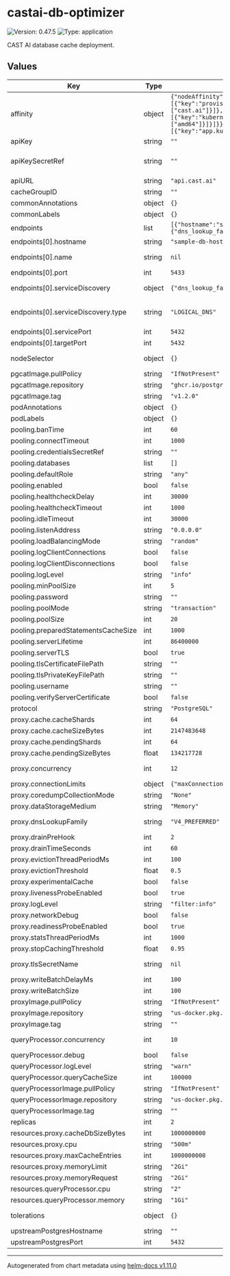 # castai-db-optimizer

![Version: 0.47.5](https://img.shields.io/badge/Version-0.47.5-informational?style=flat-square) ![Type: application](https://img.shields.io/badge/Type-application-informational?style=flat-square)

CAST AI database cache deployment.

## Values

| Key | Type | Default | Description |
|-----|------|---------|-------------|
| affinity | object | `{"nodeAffinity":{"preferredDuringSchedulingIgnoredDuringExecution":[{"preference":{"matchExpressions":[{"key":"provisioner.cast.ai/managed-by","operator":"In","values":["cast.ai"]}]},"weight":100}],"requiredDuringSchedulingIgnoredDuringExecution":{"nodeSelectorTerms":[{"matchExpressions":[{"key":"kubernetes.io/os","operator":"NotIn","values":["windows"]},{"key":"kubernetes.io/arch","operator":"In","values":["amd64"]}]}]}},"podAntiAffinity":{"requiredDuringSchedulingIgnoredDuringExecution":[{"labelSelector":{"matchExpressions":[{"key":"app.kubernetes.io/name","operator":"In","values":["APP_NAME"]}]},"topologyKey":"kubernetes.io/hostname"}]}}` | Pod affinity rules. Ref: https://kubernetes.io/docs/concepts/configuration/assign-pod-node/#affinity-and-anti-affinity |
| apiKey | string | `""` | Token to be used for authorizing access to the CAST AI API.  |
| apiKeySecretRef | string | `""` | Name of secret with Token to be used for authorizing DBO access to the API apiKey and apiKeySecretRef are mutually exclusive The referenced secret must provide the token in .data["API_KEY"]. |
| apiURL | string | `"api.cast.ai"` | URL to the CAST AI API server. |
| cacheGroupID | string | `""` | ID of the cache group for which cache configuration should be pulled.  |
| commonAnnotations | object | `{}` | Annotations to add to all resources. |
| commonLabels | object | `{}` | Labels to add to all resources. |
| endpoints | list | `[{"hostname":"sample-db-hostname","name":null,"port":5433,"serviceDiscovery":{"dns_lookup_family":"ALL","dns_refresh_rate":"5000ms","respect_dns_ttl":true,"type":"LOGICAL_DNS"},"servicePort":5432,"targetPort":5432}]` | A list of upstream database endpoints |
| endpoints[0].hostname | string | `"sample-db-hostname"` | Hostname of the upstream database instance. |
| endpoints[0].name | string | `nil` | Name of the service. If this value is not empty, then additional cluster IP service will be deployed, using provided name as a suffix |
| endpoints[0].port | int | `5433` | Port for the endpoint on DBO pod. |
| endpoints[0].serviceDiscovery | object | `{"dns_lookup_family":"ALL","dns_refresh_rate":"5000ms","respect_dns_ttl":true,"type":"LOGICAL_DNS"}` | Envoy service discovery settings. Ref: https://www.envoyproxy.io/docs/envoy/latest/api-v3/config/cluster/v3/cluster.proto.html |
| endpoints[0].serviceDiscovery.type | string | `"LOGICAL_DNS"` | The service discovery type to use for resolving the cluster. Available options: LOGICAL_DNS and STRICT_DNS. Ref: https://www.envoyproxy.io/docs/envoy/latest/intro/arch_overview/upstream/service_discovery |
| endpoints[0].servicePort | int | `5432` | Port of the named service |
| endpoints[0].targetPort | int | `5432` | Port of the upstream database instance. |
| nodeSelector | object | `{}` | Pod node selector rules. Ref: https://kubernetes.io/docs/concepts/configuration/assign-pod-node/ |
| pgcatImage.pullPolicy | string | `"IfNotPresent"` |  |
| pgcatImage.repository | string | `"ghcr.io/postgresml/pgcat"` |  |
| pgcatImage.tag | string | `"v1.2.0"` |  |
| podAnnotations | object | `{}` | Extra annotations to add to the pod. |
| podLabels | object | `{}` | Extra labels to add to the pod. |
| pooling.banTime | int | `60` | Ban time in seconds |
| pooling.connectTimeout | int | `1000` | Connect timeout in milliseconds |
| pooling.credentialsSecretRef | string | `""` | Name of secret with username for database authentication |
| pooling.databases | list | `[]` | List of database names to create pools for (required when pooling is enabled) |
| pooling.defaultRole | string | `"any"` | Default role (any, primary, replica) |
| pooling.enabled | bool | `false` | Enable connection pooling sidecar. |
| pooling.healthcheckDelay | int | `30000` | Health check delay in milliseconds |
| pooling.healthcheckTimeout | int | `1000` | Health check timeout in milliseconds |
| pooling.idleTimeout | int | `30000` | Idle timeout in milliseconds |
| pooling.listenAddress | string | `"0.0.0.0"` | Listen address for PgCat |
| pooling.loadBalancingMode | string | `"random"` | Load balancing mode (random or loc) |
| pooling.logClientConnections | bool | `false` | Log client connections |
| pooling.logClientDisconnections | bool | `false` | Log client disconnections |
| pooling.logLevel | string | `"info"` | Pooling log level, must be one of error, warn, info, debug, trace, off |
| pooling.minPoolSize | int | `5` | Minimum pool size per user |
| pooling.password | string | `""` | Password for database authentication |
| pooling.poolMode | string | `"transaction"` | Pool mode (session or transaction) |
| pooling.poolSize | int | `20` | Maximum pool size per user |
| pooling.preparedStatementsCacheSize | int | `1000` | Size of prepared statements cache |
| pooling.serverLifetime | int | `86400000` | Server lifetime in milliseconds |
| pooling.serverTLS | bool | `true` | Enable TLS for server connections |
| pooling.tlsCertificateFilePath | string | `""` | Path to TLS certificate for server connections (PEM format) |
| pooling.tlsPrivateKeyFilePath | string | `""` | Path to TLS private key for server connections (PEM format) |
| pooling.username | string | `""` | Username for database authentication |
| pooling.verifyServerCertificate | bool | `false` | Verify server certificate when using TLS |
| protocol | string | `"PostgreSQL"` | Specifies database protocol to be used for communication and query parsing. |
| proxy.cache.cacheShards | int | `64` | Number of cache shards _must_ be power of 2 |
| proxy.cache.cacheSizeBytes | int | `2147483648` | Maximum cache size in bytes, _should_ be divisible by cacheShards |
| proxy.cache.pendingShards | int | `64` | Number of in-flight cache shards _must_ be power of 2 |
| proxy.cache.pendingSizeBytes | float | `134217728` | Maximum size of in-flight cache entries, _should_ be divisible by pendingShards |
| proxy.concurrency | int | `12` | Number of parallel processing streams. This needs to be balanced with cpu resources for proxy and QP. |
| proxy.connectionLimits | object | `{"maxConnections":10000,"maxPendingRequests":1024,"maxRequests":1024,"maxRetries":3}` | Envoy upstream connection limits, numbers given are the envoy defaults. |
| proxy.coredumpCollectionMode | string | `"None"` | Disable core dump collection by default |
| proxy.dataStorageMedium | string | `"Memory"` | Defines "emptyDir.medium" value for data storage volume. Set to "Memory" for tmpfs disk |
| proxy.dnsLookupFamily | string | `"V4_PREFERRED"` | DNS lookup mode when communicating to outside. will prioritize IPV4 addresses. change to V6_ONLY to use v6 addresses instead. |
| proxy.drainPreHook | int | `2` | Predrain timeout in seconds. |
| proxy.drainTimeSeconds | int | `60` | Default drain time in seconds. |
| proxy.evictionThreadPeriodMs | int | `100` | The period of the evictions thread. |
| proxy.evictionThreshold | float | `0.5` | Ratio of used available bytes or entries from which we start evicting. |
| proxy.experimentalCache | bool | `false` | Enable experimental cache in dbo proxy. |
| proxy.livenessProbeEnabled | bool | `true` | Ensure proxy is alive and healthy. |
| proxy.logLevel | string | `"filter:info"` | Default proxy log level. |
| proxy.networkDebug | bool | `false` | Extra network debug logging. |
| proxy.readinessProbeEnabled | bool | `true` | Ensure proxy has retrieved initial cache configuration before accepting connections. |
| proxy.statsThreadPeriodMs | int | `1000` | The period of the stats thread. |
| proxy.stopCachingThreshold | float | `0.95` | Ratio of used available bytes or entries from which we stop caching. |
| proxy.tlsSecretName | string | `nil` | Name of a Kubernetes TLS Secret that contains the key pair to use for configuring TLS in the proxy. If not set, defaults to using a built-in key pair. |
| proxy.writeBatchDelayMs | int | `100` | The delay of one batch for writing. |
| proxy.writeBatchSize | int | `100` | The size of one batch for writing. |
| proxyImage.pullPolicy | string | `"IfNotPresent"` |  |
| proxyImage.repository | string | `"us-docker.pkg.dev/castai-hub/library/dbo-proxy"` |  |
| proxyImage.tag | string | `""` |  |
| queryProcessor.concurrency | int | `10` | Number of worker threads. This should ideally be tuned around 1.5 - 2x times more than expected amount of CPU usage. |
| queryProcessor.debug | bool | `false` | Enable additional debugging features to aid troubleshooting. |
| queryProcessor.logLevel | string | `"warn"` | Default query-processor log level. |
| queryProcessor.queryCacheSize | int | `100000` | Default query-processor query cache size. |
| queryProcessorImage.pullPolicy | string | `"IfNotPresent"` |  |
| queryProcessorImage.repository | string | `"us-docker.pkg.dev/castai-hub/library/query-processor"` |  |
| queryProcessorImage.tag | string | `""` |  |
| replicas | int | `2` |  |
| resources.proxy.cacheDbSizeBytes | int | `1000000000` | max allowed database size in disk. |
| resources.proxy.cpu | string | `"500m"` |  |
| resources.proxy.maxCacheEntries | int | `1000000000` | maximum number of entries to keep in the proxy. |
| resources.proxy.memoryLimit | string | `"2Gi"` |  |
| resources.proxy.memoryRequest | string | `"2Gi"` |  |
| resources.queryProcessor.cpu | string | `"2"` |  |
| resources.queryProcessor.memory | string | `"1Gi"` |  |
| tolerations | object | `{}` | Pod toleration rules. Ref: https://kubernetes.io/docs/concepts/configuration/taint-and-toleration/ |
| upstreamPostgresHostname | string | `""` | deprecated: Hostname of the upstream Postgres instance. |
| upstreamPostgresPort | int | `5432` | deprecated: Port of the upstream Postgres instance. |

----------------------------------------------
Autogenerated from chart metadata using [helm-docs v1.11.0](https://github.com/norwoodj/helm-docs/releases/v1.11.0)
